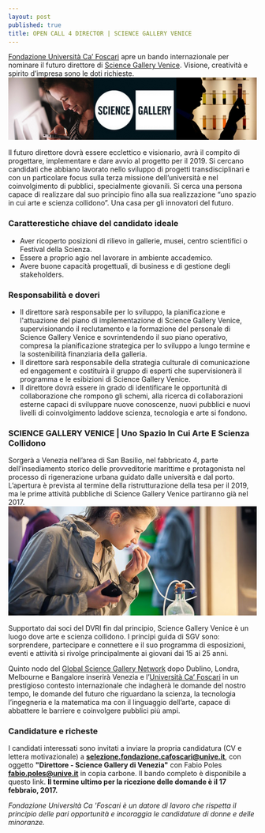 ```yaml
---
layout: post
published: true
title: OPEN CALL 4 DIRECTOR | SCIENCE GALLERY VENICE
---
```


[Fondazione Università Ca’ Foscari](https://www.unive.it/pag/15272/) apre un bando internazionale per nominare il futuro direttore di [Science Gallery Venice](https://venice.sciencegallery.com/it/news/selezione-direttore-science-gallery-venice). Visione, creatività e spirito d’impresa sono le doti richieste.
![Science Gallery Venice, ricerca del direttore](../assets/posts/170116_ceo_sgv.jpg)

Il futuro direttore dovrà essere ecclettico e visionario, avrà il compito di progettare, implementare e dare avvio al progetto per il 2019. Si cercano candidati che abbiano lavorato nello sviluppo di progetti transdisciplinari e con un particolare focus sulla terza missione dell’università e nel coinvolgimento di pubblici, specialmente giovanili. Si cerca una persona capace di realizzare dal suo principio fino alla sua realizzazione “uno spazio in cui arte e scienza collidono”. Una casa per gli innovatori del futuro.

### Caratterestiche chiave del candidato ideale

-	Aver ricoperto posizioni di rilievo in gallerie, musei, centro scientifici o Festival della Scienza.
-	Essere a proprio agio nel lavorare in ambiente accademico.
-	Avere buone capacità progettuali, di business e di gestione degli stakeholders.

### Responsabilità e doveri

-	Il direttore sarà responsabile per lo sviluppo, la pianificazione e l'attuazione del piano di implementazione di Science Gallery Venice, supervisionando il reclutamento e la formazione del personale di Science Gallery Venice e sovrintendendo il  suo piano operativo, compresa la pianificazione strategica per lo sviluppo a lungo termine e la sostenibilità finanziaria della galleria.
-	Il direttore sarà responsabile della strategia culturale di comunicazione ed engagement e costituirà il gruppo di esperti che supervisionerà il programma e le esibizioni di Science Gallery Venice.
-	Il direttore dovrà essere in grado di identificare le opportunità di collaborazione che rompono gli schemi, alla ricerca di collaborazioni esterne capaci di sviluppare nuove conoscenze, nuovi pubblici e nuovi livelli di coinvolgimento laddove scienza, tecnologia e arte si fondono.

### SCIENCE GALLERY VENICE | Uno Spazio In Cui Arte E Scienza Collidono
Sorgerà a Venezia nell’area di San Basilio, nel fabbricato 4, parte dell’insediamento storico delle provveditorie marittime e protagonista nel processo di rigenerazione urbana guidato dalle università e dal porto. L’apertura è prevista al termine della ristrutturazione della tesa per il 2019, ma le prime attività pubbliche di Science Gallery Venice partiranno già nel 2017.
![Science Gallery Venice, immagine sperimentazioni](../assets/posts/170116_ceo_sgv2.jpg)

Supportato dai soci del DVRI fin dal principio, Science Gallery Venice è un luogo dove arte e scienza collidono. I principi guida di SGV sono: sorprendere, partecipare e connettere e il suo programma di esposizioni, eventi e attività si rivolge principalmente ai giovani dai 15 ai 25 anni.

Quinto nodo del [Global Science Gallery Network](https://venice.sciencegallery.com/it/node/9) dopo Dublino, Londra, Melbourne e Bangalore inserirà Venezia e l’[Università Ca’ Foscari](https://www.unive.it) in un prestigioso contesto internazionale che indagherà le domande del nostro tempo, le domande del futuro che riguardano la scienza, la tecnologia l’ingegneria e la matematica ma con il linguaggio dell’arte, capace di abbattere le barriere e coinvolgere pubblici più ampi.

### Candidature e richeste
I candidati interessati sono invitati a inviare la propria candidatura (CV e lettera motivazionale) a **selezione.fondazione.cafoscari@unive.it**, con oggetto **"Direttore - Science Gallery di Venezia"** con Fabio Poles **fabio.poles@unive.it** in copia carbone.
Il bando completo è disponibile a questo link.
**Il termine ultimo per la ricezione delle domande è il 17 febbraio, 2017.**

_Fondazione Università Ca 'Foscari è un datore di lavoro che rispetta il principio delle pari opportunità e incoraggia le candidature di donne e delle minoranze._
